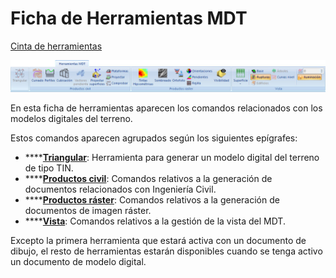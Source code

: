 # Ficha de Herramientas MDT

[Cinta de herramientas](../../cinta-de-herramientas/)

![](../../../.gitbook/assets/ficha-de-herramientas-herramientas-mdt.jpg)

En esta ficha de herramientas aparecen los comandos relacionados con los modelos digitales del terreno.

Estos comandos aparecen agrupados según los siguientes epígrafes:

* \*\*\*\*[**Triangular**](../../como.../como-triangulacion.md): Herramienta para generar un modelo digital del terreno de tipo TIN.
* \*\*\*\*[**Productos civil**](productos-civil.md): Comandos relativos a la generación de documentos relacionados con Ingeniería Civil.
* \*\*\*\*[**Productos ráster**](productos-raster.md): Comandos relativos a la generación de documentos de imagen ráster.
* \*\*\*\*[**Vista**](vista-de-mdt.md): Comandos relativos a la gestión de la vista del MDT.

Excepto la primera herramienta que estará activa con un documento de dibujo, el resto de herramientas estarán disponibles cuando se tenga activo un documento de modelo digital.

